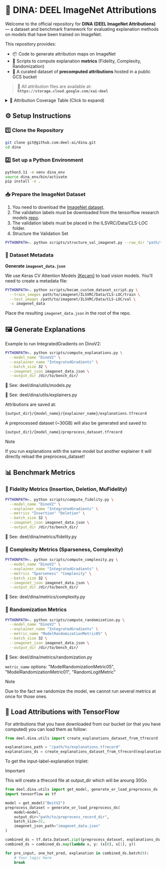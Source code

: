 # 🎯 DINA: DEEL ImageNet Attributions

Welcome to the official repository for **DINA (DEEL ImageNet Attributions)** — a dataset and benchmark framework for evaluating explanation methods on models that have been trained on ImageNet.

This repository provides:

- 📦 Code to generate attribution maps on ImageNet
- 🧪 Scripts to compute explanation **metrics** (Fidelity, Complexity, Randomization)
- 🧠 A curated dataset of **precomputed attributions** hosted in a public GCS bucket

> 📂 All attribution files are available at:  
> **`https://storage.cloud.google.com/xai-deel`**

<details>
<summary>🧭 Attribution Coverage Table (Click to expand)</summary>

<br>

This dataset includes attribution maps for all models and explainers listed below:

| Model         | Saliency | GradCAM | GradCAMPP | VarGrad | SmoothGrad | SquareGrad | IntegratedGradients | Rise | GradientInput | KernelShap | Occlusion | Lime | HsicAttributionMethod | SobolAttributionMethod |
|--------------|----------|---------|-----------|---------|-------------|-------------|----------------------|------|----------------|-------------|-----------|------|------------------------|------------------------|
| BeitV2       | ✅       | ❌      | ❌        | ✅      | ✅          | ✅          | ✅                   | ✅   | ✅             | ✅          | ✅        | ✅   | ✅                     | ✅                     |
| ConvNeXtV2   | ✅       | ✅      | ✅        | ✅      | ✅          | ✅          | ✅                   | ✅   | ✅             | ✅          | ✅        | ✅   | ✅                     | ✅                     |
| DinoV2       | ✅       | ❌      | ❌        | ✅      | ✅          | ✅          | ✅                   | ✅   | ✅             | ✅          | ✅        | ✅   | ✅                     | ✅                     |
| EfficientNetV2 | ✅     | ✅      | ✅        | ✅      | ✅          | ✅          | ✅                   | ✅   | ✅             | ✅          | ✅        | ✅   | ✅                     | ✅                     |
| InceptionNeXt| ✅       | ✅      | ✅        | ✅      | ✅          | ✅          | ✅                   | ✅   | ✅             | ✅          | ✅        | ✅   | ✅                     | ✅                     |
| MaxVIT       | ✅       | ❌      | ❌        | ✅      | ✅          | ✅          | ✅                   | ✅   | ✅             | ✅          | ❌        | ✅   | ✅                     | ✅                     |
| MLPMixer     | ✅       | ❌      | ❌        | ✅      | ✅          | ✅          | ✅                   | ✅   | ✅             | ✅          | ✅        | ✅   | ✅                     | ✅                     |
| ResNest50    | ✅       | ✅      | ✅        | ✅      | ✅          | ✅          | ✅                   | ✅   | ✅             | ✅          | ✅        | ✅   | ✅                     | ✅                     |
| ResNet50     | ✅       | ✅      | ✅        | ✅      | ✅          | ✅          | ✅                   | ✅   | ✅             | ✅          | ✅        | ✅   | ✅                     | ✅                     |

</details>

## ⚙️ Setup Instructions

### 1️⃣ Clone the Repository
```bash
git clone git@github.com:deel-ai/dina.git
cd dina
```

### 2️⃣ Set up a Python Environment

```bash
python3.11 -m venv dina_env
source dina_env/bin/activate
pip install -e .
```

### 📥 Prepare the ImageNet Dataset

1. You need to download the [ImageNet dataset](https://www.kaggle.com/c/imagenet-object-localization-challenge/data).
2. The validation labels must be downloaded from the tensorflow research models [repo](https://raw.githubusercontent.com/tensorflow/models/master/research/slim/datasets/imagenet_2012_validation_synset_labels.txt).
3. The validation labels must be placed in the ILSVRC/Data/CLS-LOC folder.
4. Structure the Validation Set

```bash
PYTHONPATH=. python scripts/structure_val_imagenet.py --raw_dir "path/to/imagenet/ILSVRC/Data/CLS-LOC"
```

### 🧩 Dataset Metadata

**Generate `imagenet_data.json`**

We use Keras CV Attention Models [(Kecam)](https://github.com/leondgarse/keras_cv_attention_models/tree/main) to load vision models. You’ll need to create a metadata file:

```bash
PYTHONPATH=. python scripts/kecam_custom_dataset_script.py \
  --train_images path/to/imagenet/ILSVRC/Data/CLS-LOC/train \
  --test_images /path/to/imagenet/ILSVRC/Data/CLS-LOC/val \
  -s imagenet_data
```

Place the resulting `imagenet_data.json` in the root of the repo.

## 🖼️ Generate Explanations

Example to run IntegratedGradients on DinoV2:

```bash
PYTHONPATH=. python scripts/compute_explanations.py \
  --model_name "DinoV2" \
  --explainer_name "IntegratedGradients" \
  --batch_size 32 \
  --imagenet_json imagenet_data.json \
  --output_dir /dir/to/bench_dir/
```
📍 See: deel/dina/utils/models.py

📍 See: deel/dina/utils/explainers.py

Attributions are saved at:

```bash
{output_dir}/{model_name}/{explainer_name}/explanations.tfrecord
```

A preprocessed dataset (~30GB) will also be generated and saved to:

```bash
{output_dir}/{model_name}/preprocess_dataset.tfrecord
```

> [!NOTE]
> If you run explanations with the same model but another explainer it will directly reload the preprocess_dataset!

## 📊 Benchmark Metrics

### 🔹 Fidelity Metrics (Insertion, Deletion, MuFidelity)
```bash
PYTHONPATH=. python scripts/compute_fidelity.py \
  --model_name "DinoV2" \
  --explainer_name "IntegratedGradients" \
  --metrics "Insertion" "Deletion" \
  --batch_size 32 \
  --imagenet_json imagenet_data.json \
  --output_dir /dir/to/bench_dir/
```
📍 See: deel/dina/metrics/fidelity.py

### 🔹 Complexity Metrics (Sparseness, Complexity)
```bash
PYTHONPATH=. python scripts/compute_complexity.py \
  --model_name "DinoV2" \
  --explainer_name "IntegratedGradients" \
  --metrics "Sparseness" "Complexity" \
  --batch_size 32 \
  --imagenet_json imagenet_data.json \
  --output_dir /dir/to/bench_dir/
```
📍 See: deel/dina/metrics/complexity.py

### 🔹 Randomization Metrics
```bash
PYTHONPATH=. python scripts/compute_randomization.py \
  --model_name "DinoV2" \
  --explainer_name "IntegratedGradients" \
  --metric_name "ModelRandomizationMetric05" \
  --batch_size 32 \
  --imagenet_json imagenet_data.json \
  --output_dir /dir/to/bench_dir/
```
📍 See: deel/dina/metrics/randomization.py

`metric_name` options: "ModelRandomizationMetric05", "ModelRandomizationMetric01", "RandomLogitMetric"

> [!NOTE]
> Due to the fact we randomize the model, we cannot run several metrics at once for those ones.

## 🧾 Load Attributions with TensorFlow

For attributions that you have downloaded from our bucket (or that you have computed) you can load them as follow:

```python
from deel.dina.utils import create_explanations_dataset_from_tfrecord

explanations_path = "/path/to/explanations.tfrecord"
explanations_ds = create_explanations_dataset_from_tfrecord(explanations_path)
```

To get the input-label-explanation triplet:

> [!IMPORTANT]
> This will create a tfrecord file at output_dir which will be aroung 30Go

```python
from deel.dina.utils import get_model, generate_or_load_preprocess_ds
import tensorflow as tf

model = get_model("BeitV2")
preprocess_dataset = generate_or_load_preprocess_ds(
    model=model,
    output_dir="path/to/preprocess_record_dir",
    batch_size=32,
    imagenet_json_path="imagenet_data.json"
)

combined_ds = tf.data.Dataset.zip((preprocess_dataset, explanations_ds))
combined_ds = combined_ds.map(lambda x, y: (x[0], x[1], y))

for pre_input, one_hot_pred, explanation in combined_ds.batch(8):
    # Your logic here
    break
```